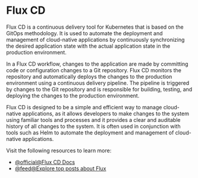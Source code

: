 # Flux CD

Flux CD is a continuous delivery tool for Kubernetes that is based on the GitOps methodology. It is used to automate the deployment and management of cloud-native applications by continuously synchronizing the desired application state with the actual application state in the production environment.

In a Flux CD workflow, changes to the application are made by committing code or configuration changes to a Git repository. Flux CD monitors the repository and automatically deploys the changes to the production environment using a continuous delivery pipeline. The pipeline is triggered by changes to the Git repository and is responsible for building, testing, and deploying the changes to the production environment.

Flux CD is designed to be a simple and efficient way to manage cloud-native applications, as it allows developers to make changes to the system using familiar tools and processes and it provides a clear and auditable history of all changes to the system. It is often used in conjunction with tools such as Helm to automate the deployment and management of cloud-native applications.

Visit the following resources to learn more:

- [@official@Flux CD Docs](https://docs.fluxcd.io/)
- [@feed@Explore top posts about Flux](https://app.daily.dev/tags/flux?ref=roadmapsh)
